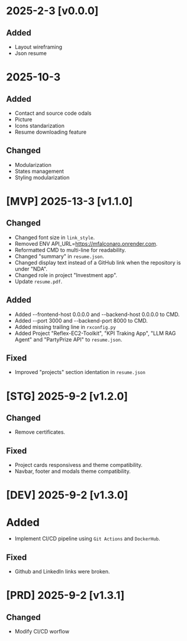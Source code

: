 # 2025-2-3 [v0.0.0]

## Added
- Layout wireframing
- Json resume

# 2025-10-3

## Added
- Contact and source code odals
- Picture
- Icons standarization
- Resume downloading feature

## Changed
- Modularization
- States management
- Styling modularization

# [MVP] 2025-13-3 [v1.1.0]

## Changed
- Changed font size in `link_style`.
- Removed ENV API_URL=https://mfalconaro.onrender.com.
- Reformatted CMD to multi-line for readability.
- Changed "summary" in `resume.json`.
- Changed display text instead of a GitHub link when the repository is under "NDA".
- Changed role in project "Investment app".
- Update `resume.pdf`.

## Added
- Added --frontend-host 0.0.0.0 and --backend-host 0.0.0.0 to CMD.
- Added --port 3000 and --backend-port 8000 to CMD.
- Added missing trailing line in `rxconfig.py`
- Added Project "Reflex-EC2-Toolkit", "KPI Traking App", "LLM RAG Agent" and "PartyPrize API" to `resume.json`.

## Fixed
- Improved "projects" section identation in `resume.json`

# [STG] 2025-9-2 [v1.2.0]

## Changed
- Remove certificates.

## Fixed
- Project cards responsivess and theme compatibility.
- Navbar, footer and modals theme compatibility.


# [DEV] 2025-9-2 [v1.3.0]

# Added
- Implement CI/CD pipeline using `Git Actions` and `DockerHub`.

## Fixed
- Github and LinkedIn links were broken.

# [PRD] 2025-9-2 [v1.3.1]

## Changed
- Modify CI/CD worflow
